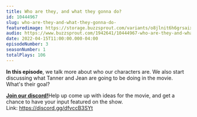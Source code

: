```yaml
---
title: Who are they, and what they gonna do?
id: 10444967
slug: who-are-they-and-what-they-gonna-do-
featuredimage: https://storage.buzzsprout.com/variants/o8jlnit6h6grsaix3s6v6cr4dlbq/60854458c4d1acdf4e1c2f79c4137142d85d78e379bdafbd69bd34c85f5819ad.jpg
audio: https://www.buzzsprout.com/1942641/10444967-who-are-they-and-what-they-gonna-do.mp3
date: 2022-04-15T11:00:00.000-04:00
episodeNumber: 3
seasonNumber: 1
totalPlays: 106
---
```

**In this episode**, we talk more about who our characters are. We also start discussing what Tanner and Jean are going to be doing in the movie. What's their goal?  
  
[**Join our discord!**](https://discord.gg/dfvccB3SYt)Help up come up with ideas for the movie, and get a chance to have your input featured on the show.  
Link: <https://discord.gg/dfvccB3SYt>